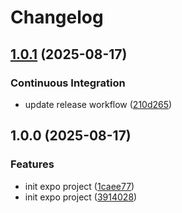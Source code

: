 # Changelog

## [1.0.1](https://github.com/MrSquaare/expo-github-actions-ci/compare/v1.0.0...v1.0.1) (2025-08-17)


### Continuous Integration

* update release workflow ([210d265](https://github.com/MrSquaare/expo-github-actions-ci/commit/210d265b2c03475610e27d0c28c2cc2465929b52))

## 1.0.0 (2025-08-17)


### Features

* init expo project ([1caee77](https://github.com/MrSquaare/expo-github-actions-ci/commit/1caee77a2407c58ce4d1a90cbded4a2d68882efc))
* init expo project ([3914028](https://github.com/MrSquaare/expo-github-actions-ci/commit/3914028ef41464698fa15b04e9faba6f890cd196))
